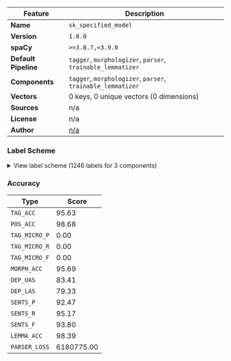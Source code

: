 | Feature | Description |
| --- | --- |
| **Name** | `sk_specified_model` |
| **Version** | `1.0.0` |
| **spaCy** | `>=3.8.7,<3.9.0` |
| **Default Pipeline** | `tagger`, `morphologizer`, `parser`, `trainable_lemmatizer` |
| **Components** | `tagger`, `morphologizer`, `parser`, `trainable_lemmatizer` |
| **Vectors** | 0 keys, 0 unique vectors (0 dimensions) |
| **Sources** | n/a |
| **License** | n/a |
| **Author** | [n/a]() |

### Label Scheme

<details>

<summary>View label scheme (1246 labels for 3 components)</summary>

| Component | Labels |
| --- | --- |
| **`tagger`** | `#`, `%`, `0`, `AAfp1x`, `AAfp1y`, `AAfp1z`, `AAfp2x`, `AAfp2y`, `AAfp2z`, `AAfp3x`, `AAfp4x`, `AAfp4y`, `AAfp4z`, `AAfp6x`, `AAfp6y`, `AAfp6z`, `AAfp7x`, `AAfp7y`, `AAfp7z`, `AAfs1x`, `AAfs1y`, `AAfs1z`, `AAfs2x`, `AAfs2y`, `AAfs2z`, `AAfs3x`, `AAfs3y`, `AAfs3z`, `AAfs4x`, `AAfs4y`, `AAfs4z`, `AAfs6x`, `AAfs6y`, `AAfs6z`, `AAfs7x`, `AAfs7y`, `AAfs7z`, `AAip1x`, `AAip1y`, `AAip1z`, `AAip2x`, `AAip2y`, `AAip2z`, `AAip3x`, `AAip3y`, `AAip4x`, `AAip4y`, `AAip4z`, `AAip6x`, `AAip6y`, `AAip6z`, `AAip7x`, `AAip7z`, `AAis1x`, `AAis1y`, `AAis1z`, `AAis2x`, `AAis2y`, `AAis2z`, `AAis3x`, `AAis3y`, `AAis3z`, `AAis4x`, `AAis4y`, `AAis4z`, `AAis5x`, `AAis6x`, `AAis6y`, `AAis6z`, `AAis7x`, `AAis7y`, `AAis7z`, `AAmp1x`, `AAmp1y`, `AAmp1z`, `AAmp2x`, `AAmp2y`, `AAmp2z`, `AAmp3x`, `AAmp3y`, `AAmp4x`, `AAmp5x`, `AAmp6x`, `AAmp6y`, `AAmp7x`, `AAms1x`, `AAms1y`, `AAms2x`, `AAms2y`, `AAms2z`, `AAms3x`, `AAms4x`, `AAms4y`, `AAms5x`, `AAms6x`, `AAms7x`, `AAms7y`, `AAnp1x`, `AAnp1y`, `AAnp2x`, `AAnp2y`, `AAnp2z`, `AAnp3x`, `AAnp4x`, `AAnp6x`, `AAnp7x`, `AAns1x`, `AAns1y`, `AAns1z`, `AAns2x`, `AAns2y`, `AAns2z`, `AAns3x`, `AAns3y`, `AAns4x`, `AAns4y`, `AAns4z`, `AAns6x`, `AAns6y`, `AAns6z`, `AAns7x`, `AAns7y`, `AAns7z`, `AFfp1x`, `AFfs1x`, `AFfs2x`, `AFfs3x`, `AFfs7x`, `AFip1x`, `AFis1x`, `AFis2x`, `AFis3x`, `AFis4x`, `AFis7x`, `AFmp1x`, `AFms1x`, `AFns4x`, `AFns6x`, `AFns7x`, `AUfp7x`, `AUfs1x`, `AUfs2x`, `AUip1x`, `AUis1x`, `AUis4x`, `AUns1x`, `AUns6x`, `Dx`, `Dy`, `Dz`, `Eu2`, `Eu3`, `Eu4`, `Eu6`, `Eu7`, `Ev2`, `Ev3`, `Ev4`, `Ev6`, `Ev7`, `Gkfp1x`, `Gkfp2x`, `Gkfp3x`, `Gkfp4x`, `Gkfp6x`, `Gkfp7x`, `Gkfs1x`, `Gkfs2x`, `Gkfs3x`, `Gkfs4x`, `Gkfs6x`, `Gkfs7x`, `Gkip1x`, `Gkip2x`, `Gkip3x`, `Gkip4x`, `Gkip6x`, `Gkip7x`, `Gkis1x`, `Gkis2x`, `Gkis3x`, `Gkis4x`, `Gkis6x`, `Gkis7x`, `Gkmp1x`, `Gkmp2x`, `Gkmp3x`, `Gkmp4x`, `Gkmp6x`, `Gkmp7x`, `Gkms1x`, `Gkms2x`, `Gkms3x`, `Gkms4x`, `Gkms6x`, `Gkms7x`, `Gknp1x`, `Gknp2x`, `Gknp3x`, `Gknp4x`, `Gknp6x`, `Gknp7x`, `Gkns1x`, `Gkns2x`, `Gkns3x`, `Gkns4x`, `Gkns6x`, `Gkns7x`, `Gtfp1x`, `Gtfp2x`, `Gtfp3x`, `Gtfp4x`, `Gtfp6x`, `Gtfp7x`, `Gtfs1x`, `Gtfs2x`, `Gtfs3x`, `Gtfs4x`, `Gtfs6x`, `Gtfs7x`, `Gtip1x`, `Gtip2x`, `Gtip3x`, `Gtip4x`, `Gtip6x`, `Gtip7x`, `Gtis1x`, `Gtis2x`, `Gtis3x`, `Gtis4x`, `Gtis6x`, `Gtis7x`, `Gtmp1x`, `Gtmp2x`, `Gtmp3x`, `Gtmp4x`, `Gtmp5x`, `Gtmp6x`, `Gtmp7x`, `Gtms1x`, `Gtms2x`, `Gtms3x`, `Gtms4x`, `Gtms6x`, `Gtms7x`, `Gtnp1x`, `Gtnp2x`, `Gtnp3x`, `Gtnp4x`, `Gtnp6x`, `Gtnp7x`, `Gtns1x`, `Gtns2x`, `Gtns3x`, `Gtns4x`, `Gtns6x`, `Gtns7x`, `J`, `NAfp1`, `NAfp2`, `NAfp3`, `NAfp4`, `NAfp7`, `NAfs1`, `NAfs2`, `NAfs3`, `NAfs4`, `NAfs6`, `NAfs7`, `NAip1`, `NAip2`, `NAip3`, `NAip4`, `NAip6`, `NAip7`, `NAis1`, `NAis2`, `NAis3`, `NAis4`, `NAis6`, `NAis7`, `NAmp1`, `NAmp2`, `NAmp3`, `NAmp4`, `NAmp7`, `NAms1`, `NAms2`, `NAms3`, `NAms4`, `NAms7`, `NAnp1`, `NAnp7`, `NAns1`, `NAns2`, `NAns3`, `NAns4`, `NAns6`, `NAns7`, `ND`, `NFfs1`, `NFfs2`, `NFfs3`, `NFfs4`, `NFfs6`, `NFfs7`, `NFis1`, `NFis2`, `NFis3`, `NFis4`, `NFis6`, `NFis7`, `NFms1`, `NFms2`, `NFms3`, `NFms4`, `NFms7`, `NFns1`, `NFns2`, `NFns4`, `NFns6`, `NFns7`, `NNfp1`, `NNfp2`, `NNfp3`, `NNfp4`, `NNfp6`, `NNfp7`, `NNip1`, `NNip2`, `NNip3`, `NNip4`, `NNip6`, `NNip7`, `NNmp1`, `NNmp2`, `NNmp3`, `NNmp4`, `NNmp7`, `NNnp1`, `NNnp2`, `NNnp3`, `NNnp4`, `NNnp6`, `NNnp7`, `NSfp1`, `NSfp2`, `NSfp4`, `NSfp7`, `NSfs1`, `NSfs2`, `NSfs3`, `NSfs4`, `NSfs7`, `NSip2`, `NSip4`, `NSis1`, `NSis2`, `NSis4`, `NUfp1`, `NUfp2`, `NUfp3`, `NUfp4`, `NUfp6`, `NUfp7`, `NUip1`, `NUip2`, `NUip4`, `NUip6`, `NUip7`, `NUmp1`, `NUmp2`, `NUmp3`, `NUmp4`, `NUmp6`, `NUmp7`, `NUnp2`, `NUnp6`, `NUnp7`, `NUns1`, `NUns4`, `O`, `OY`, `PAfp1`, `PAfp2`, `PAfp3`, `PAfp4`, `PAfp6`, `PAfp7`, `PAfs1`, `PAfs2`, `PAfs3`, `PAfs4`, `PAfs6`, `PAfs7`, `PAip1`, `PAip2`, `PAip3`, `PAip4`, `PAip6`, `PAip7`, `PAis1`, `PAis2`, `PAis3`, `PAis4`, `PAis6`, `PAis7`, `PAmp1`, `PAmp2`, `PAmp3`, `PAmp4`, `PAmp6`, `PAmp7`, `PAms1`, `PAms2`, `PAms3`, `PAms4`, `PAms6`, `PAms7`, `PAnp1`, `PAnp2`, `PAnp3`, `PAnp4`, `PAnp6`, `PAnp7`, `PAns1`, `PAns2`, `PAns3`, `PAns4`, `PAns6`, `PAns7`, `PD`, `PFfp1`, `PFfp2`, `PFfp3`, `PFfp4`, `PFfp6`, `PFfp7`, `PFfs1`, `PFfs2`, `PFfs3`, `PFfs4`, `PFfs6`, `PFfs7`, `PFip1`, `PFip2`, `PFip3`, `PFip4`, `PFip6`, `PFip7`, `PFis1`, `PFis2`, `PFis3`, `PFis4`, `PFis6`, `PFis7`, `PFmp1`, `PFmp2`, `PFmp3`, `PFmp4`, `PFmp6`, `PFmp7`, `PFms1`, `PFms2`, `PFms3`, `PFms4`, `PFms6`, `PFms7`, `PFnp1`, `PFnp2`, `PFnp3`, `PFnp4`, `PFnp6`, `PFnp7`, `PFns1`, `PFns2`, `PFns3`, `PFns4`, `PFns6`, `PFns7`, `PPhp2`, `PPhs1`, `PPhs2`, `PPhs3`, `PPhs4`, `PPhs6`, `PPhs7`, `PUfp1`, `PUfp2`, `PUfp3`, `PUfp4`, `PUfp6`, `PUfp7`, `PUfs1`, `PUfs2`, `PUfs3`, `PUfs4`, `PUfs6`, `PUfs7`, `PUip1`, `PUip2`, `PUip4`, `PUip6`, `PUip7`, `PUis1`, `PUis2`, `PUis3`, `PUis4`, `PUis6`, `PUis7`, `PUmp1`, `PUmp2`, `PUmp3`, `PUmp4`, `PUmp6`, `PUmp7`, `PUms1`, `PUms2`, `PUms3`, `PUms4`, `PUms6`, `PUms7`, `PUnp1`, `PUnp2`, `PUnp3`, `PUnp4`, `PUnp6`, `PUnp7`, `PUns1`, `PUns2`, `PUns3`, `PUns4`, `PUns6`, `PUns7`, `Q`, `R`, `SAfp1`, `SAfp2`, `SAfp4`, `SAfs1`, `SAfs2`, `SAfs4`, `SAfs6`, `SAfs7`, `SAis4`, `SAmp1`, `SAmp2`, `SAmp3`, `SAmp4`, `SAmp6`, `SAmp7`, `SAms1`, `SAms2`, `SAms3`, `SAms4`, `SAms7`, `SAns1`, `SAns2`, `SAns4`, `SAns6`, `SFfs1`, `SFfs4`, `SFfs7`, `SFms1`, `SFms4`, `SSfp1`, `SSfp2`, `SSfp3`, `SSfp4`, `SSfp6`, `SSfp7`, `SSfs1`, `SSfs2`, `SSfs3`, `SSfs4`, `SSfs6`, `SSfs7`, `SSip1`, `SSip2`, `SSip3`, `SSip4`, `SSip6`, `SSip7`, `SSis1`, `SSis2`, `SSis3`, `SSis4`, `SSis6`, `SSis7`, `SSmp1`, `SSmp2`, `SSmp3`, `SSmp4`, `SSmp6`, `SSmp7`, `SSms1`, `SSms2`, `SSms3`, `SSms4`, `SSms6`, `SSms7`, `SSnp1`, `SSnp2`, `SSnp3`, `SSnp4`, `SSnp6`, `SSnp7`, `SSns1`, `SSns2`, `SSns3`, `SSns4`, `SSns6`, `SSns7`, `SUfs1`, `SUfs2`, `SUfs4`, `SUis1`, `SUis2`, `SUms1`, `SUms2`, `SUnp3`, `SUnp4`, `SUns1`, `SUns2`, `SUns3`, `SUns4`, `SUns6`, `SUns7`, `T`, `VBepc+`, `VBepc-`, `VBesa+`, `VBesc+`, `VBesc-`, `VHe+`, `VId+`, `VId-`, `VIe+`, `VIe-`, `VIj+`, `VIj-`, `VKdpa+`, `VKdpb+`, `VKdpc+`, `VKdpc-`, `VKdsa+`, `VKdsc+`, `VKdsc-`, `VKepa+`, `VKepb+`, `VKepc+`, `VKepc-`, `VKesa+`, `VKesb+`, `VKesc+`, `VKesc-`, `VKjpc+`, `VKjpc-`, `VKjsc+`, `VKjsc-`, `VLdpah-`, `VLdpcf+`, `VLdpcf-`, `VLdpci+`, `VLdpci-`, `VLdpcm+`, `VLdpcm-`, `VLdpcn+`, `VLdpcn-`, `VLdpco+`, `VLdsaf+`, `VLdsai+`, `VLdsam+`, `VLdsam-`, `VLdsbf+`, `VLdsbm-`, `VLdscf+`, `VLdscf-`, `VLdsci+`, `VLdsci-`, `VLdscm+`, `VLdscm-`, `VLdscn+`, `VLdscn-`, `VLepah+`, `VLepbh+`, `VLepcf+`, `VLepcf-`, `VLepci+`, `VLepci-`, `VLepcm+`, `VLepcm-`, `VLepcn+`, `VLepcn-`, `VLepco+`, `VLesam+`, `VLesbm+`, `VLescf+`, `VLescf-`, `VLesci+`, `VLesci-`, `VLescm+`, `VLescm-`, `VLescn+`, `VLescn-`, `VLjpcf+`, `VLjpcm+`, `VLjpco+`, `VLjscf+`, `VLjsci+`, `VLjsci-`, `VLjscm+`, `VLjscm-`, `VLjscn+`, `VLjscn-`, `VMdpa+`, `VMdpa-`, `VMdpb+`, `VMdsb+`, `VMdsb-`, `VMepb+`, `VMesb+`, `W`, `Y`, `Z` |
| **`morphologizer`** | `POS=NUM`, `Case=Nom\|Gender=Neut\|Number=Sing\|POS=NOUN`, `Case=Gen\|Gender=Fem\|Number=Sing\|POS=NOUN`, `Case=Gen\|Degree=Pos\|Gender=Fem\|Number=Sing\|POS=ADJ`, `AdpType=Prep\|Case=Gen\|POS=ADP`, `POS=PUNCT`, `Animacy=Inan\|Case=Gen\|Gender=Masc\|Number=Sing\|POS=NOUN`, `Animacy=Inan\|Case=Ins\|Gender=Masc\|Number=Sing\|POS=PRON`, `POS=PRON\|PronType=Prs\|Reflex=Yes`, `Aspect=Imp\|Mood=Ind\|Number=Sing\|POS=VERB\|Person=3\|Polarity=Pos\|Tense=Pres\|VerbForm=Fin`, `Case=Nom\|Gender=Fem\|Number=Sing\|POS=NOUN`, `Case=Acc\|Gender=Fem\|Number=Plur\|POS=NOUN`, `AdpType=Prep\|Case=Acc\|POS=ADP`, `Case=Acc\|Gender=Fem\|Number=Sing\|POS=NUM`, `Case=Acc\|Gender=Fem\|Number=Sing\|POS=NOUN`, `POS=CCONJ`, `Animacy=Inan\|Case=Gen\|Degree=Pos\|Gender=Masc\|Number=Sing\|POS=ADJ`, `Case=Acc\|Gender=Neut\|Number=Sing\|POS=NOUN`, `POS=SYM`, `Abbr=Yes\|POS=X`, `AdpType=Prep\|Case=Loc\|POS=ADP`, `Animacy=Inan\|Case=Loc\|Degree=Pos\|Gender=Masc\|Number=Plur\|POS=ADJ`, `Animacy=Inan\|Case=Loc\|Gender=Masc\|Number=Plur\|POS=NOUN`, `Case=Gen\|Degree=Pos\|Gender=Neut\|Number=Sing\|POS=ADJ`, `Case=Gen\|Gender=Neut\|Number=Sing\|POS=NOUN`, `Case=Loc\|Gender=Fem\|Number=Sing\|POS=NOUN`, `Case=Loc\|Gender=Neut\|Number=Sing\|POS=NOUN`, `Animacy=Inan\|Case=Gen\|Gender=Masc\|Number=Plur\|POS=PRON`, `Animacy=Inan\|Case=Gen\|Gender=Masc\|Number=Plur\|POS=NOUN`, `Degree=Pos\|POS=ADV`, `POS=PART`, `Animacy=Inan\|Case=Nom\|Gender=Masc\|Number=Sing\|POS=NOUN`, `Case=Nom\|Degree=Pos\|Gender=Fem\|Number=Sing\|POS=ADJ\|Voice=Pass`, `Case=Nom\|Gender=Neut\|Number=Sing\|POS=PRON`, `Animacy=Anim\|Case=Nom\|Gender=Masc\|Number=Sing\|POS=NOUN`, `Case=Ins\|Gender=Fem\|Number=Sing\|POS=PRON`, `Aspect=Imp\|Mood=Ind\|Number=Plur\|POS=VERB\|Person=3\|Polarity=Pos\|Tense=Pres\|VerbForm=Fin`, `Case=Nom\|Gender=Fem\|Number=Plur\|POS=NOUN`, `Animacy=Inan\|Case=Loc\|Gender=Masc\|Number=Sing\|POS=NOUN`, `Case=Gen\|Degree=Pos\|Gender=Neut\|Number=Plur\|POS=ADJ\|Voice=Act`, `Case=Gen\|Gender=Neut\|Number=Plur\|POS=NOUN`, `Case=Loc\|Gender=Neut\|Number=Plur\|POS=NOUN`, `Case=Loc\|Degree=Pos\|Gender=Neut\|Number=Plur\|POS=ADJ\|Voice=Pass`, `Case=Gen\|Gender=Fem\|Number=Sing\|POS=PRON`, `Case=Acc\|Degree=Pos\|Gender=Fem\|Number=Plur\|POS=ADJ`, `Animacy=Anim\|Case=Gen\|Gender=Masc\|Number=Plur\|POS=NOUN`, `Case=Gen\|Degree=Pos\|Gender=Neut\|Number=Plur\|POS=ADJ\|Voice=Pass`, `POS=PRON`, `Case=Nom\|Degree=Pos\|Gender=Neut\|Number=Plur\|POS=ADJ\|Voice=Act`, `Case=Nom\|Gender=Neut\|Number=Plur\|POS=NOUN`, `Aspect=Imp,Perf\|Mood=Ind\|Number=Plur\|POS=VERB\|Person=3\|Polarity=Pos\|Tense=Pres\|VerbForm=Fin`, `Animacy=Inan\|Case=Nom\|Gender=Masc\|Number=Sing\|POS=PRON`, `Aspect=Imp\|POS=VERB\|Polarity=Pos\|VerbForm=Inf`, `Animacy=Inan\|Case=Nom\|Degree=Pos\|Gender=Masc\|Number=Plur\|POS=ADJ\|Voice=Pass`, `Animacy=Anim\|Case=Gen\|Gender=Masc\|Number=Sing\|POS=NOUN`, `Case=Nom\|Degree=Pos\|Gender=Neut\|Number=Sing\|POS=ADJ\|Voice=Act`, `Case=Loc\|Degree=Pos\|Gender=Neut\|Number=Sing\|POS=ADJ\|Voice=Pass`, `Animacy=Inan\|Case=Acc\|Gender=Masc\|Number=Sing\|POS=NOUN`, `AdpType=Voc\|Case=Loc\|POS=ADP`, `Animacy=Anim\|Case=Ins\|Gender=Masc\|Number=Sing\|POS=NOUN`, `Animacy=Anim\|Case=Ins\|Degree=Pos\|Gender=Masc\|Number=Sing\|POS=ADJ\|Voice=Pass`, `Animacy=Inan\|Case=Ins\|Gender=Masc\|Number=Sing\|POS=NOUN`, `Case=Gen\|Degree=Pos\|Gender=Fem\|Number=Plur\|POS=ADJ`, `Case=Gen\|Gender=Fem\|Number=Plur\|POS=NOUN`, `Case=Dat\|Gender=Neut\|Number=Sing\|POS=NOUN`, `Case=Gen\|Degree=Pos\|Gender=Neut\|Number=Sing\|POS=ADJ\|Voice=Pass`, `Animacy=Inan\|Case=Dat\|Degree=Pos\|Gender=Masc\|Number=Plur\|POS=ADJ\|Voice=Pass`, `Animacy=Anim\|Case=Dat\|Gender=Masc\|Number=Plur\|POS=NOUN`, `Aspect=Imp\|Mood=Ind\|Number=Plur\|POS=VERB\|Person=3\|Tense=Pres\|VerbForm=Fin`, `Case=Acc\|Gender=Neut\|Number=Sing\|POS=PRON`, `Animacy=Inan\|Case=Gen\|Degree=Pos\|Gender=Masc\|Number=Plur\|POS=ADJ\|Voice=Pass`, `Aspect=Perf\|POS=VERB\|Polarity=Pos\|VerbForm=Inf`, `POS=SCONJ`, `Case=Acc\|Degree=Pos\|Gender=Fem\|Number=Sing\|POS=ADJ\|Voice=Pass`, `Aspect=Perf\|Mood=Ind\|Number=Sing\|POS=VERB\|Person=3\|Polarity=Pos\|Tense=Pres\|VerbForm=Fin`, `Animacy=Inan\|Case=Ins\|Degree=Pos\|Gender=Masc\|Number=Sing\|POS=ADJ\|Voice=Pass`, `Aspect=Imp\|Mood=Ind\|Number=Sing\|POS=VERB\|Person=3\|Tense=Pres\|VerbForm=Fin`, `Animacy=Anim\|Case=Acc\|Gender=Masc\|Number=Sing\|POS=NOUN`, `Animacy=Anim\|Case=Dat\|Gender=Masc\|Number=Sing\|POS=PRON`, `AdpType=Prep\|Case=Ins\|POS=ADP`, `Case=Acc\|Gender=Neut\|Number=Plur\|POS=NOUN`, `Case=Acc\|Gender=Fem\|Number=Sing\|POS=PRON`, `Case=Nom\|Gender=Fem\|Number=Sing\|POS=PRON`, `Case=Acc\|Degree=Pos\|Gender=Neut\|Number=Plur\|POS=ADJ`, `Animacy=Anim\|Case=Gen\|Degree=Pos\|Gender=Masc\|Number=Sing\|POS=ADJ`, `Animacy=Inan\|Case=Acc\|Gender=Masc\|Number=Plur\|POS=NOUN`, `Animacy=Inan\|Case=Acc\|Gender=Masc\|Number=Plur\|POS=PRON`, `Animacy=Anim\|Aspect=Perf\|Gender=Masc\|Number=Sing\|POS=VERB\|Person=3\|Polarity=Pos\|Tense=Past\|VerbForm=Part`, `Animacy=Inan\|Case=Loc\|Gender=Masc\|Number=Sing\|POS=PRON`, `Animacy=Inan\|Case=Gen\|Degree=Pos\|Gender=Masc\|Number=Plur\|POS=ADJ`, `Case=Nom\|Degree=Pos\|Gender=Fem\|Number=Plur\|POS=ADJ\|Voice=Pass`, `Case=Ins\|Gender=Fem\|Number=Sing\|POS=NOUN`, `Case=Ins\|Gender=Neut\|Number=Sing\|POS=NOUN`, `Aspect=Imp,Perf\|Mood=Ind\|Number=Sing\|POS=VERB\|Person=3\|Polarity=Pos\|Tense=Pres\|VerbForm=Fin`, `Case=Acc\|Degree=Pos\|Gender=Neut\|Number=Plur\|POS=ADJ\|Voice=Act`, `Animacy=Anim\|Case=Nom\|Degree=Pos\|Gender=Masc\|Number=Sing\|POS=ADJ\|Voice=Pass`, `Animacy=Inan\|Case=Gen\|Degree=Pos\|Gender=Masc\|Number=Sing\|POS=ADJ\|Voice=Pass`, `Animacy=Inan\|Case=Acc\|Degree=Pos\|Gender=Masc\|Number=Plur\|POS=ADJ`, `Case=Loc\|Degree=Pos\|Gender=Fem\|Number=Sing\|POS=ADJ`, `Case=Nom\|Degree=Pos\|Gender=Neut\|Number=Sing\|POS=ADJ`, `Animacy=Inan\|Case=Acc\|Gender=Masc\|Number=Sing\|POS=PRON`, `Animacy=Inan\|Case=Gen\|Degree=Pos\|Gender=Masc\|Number=Plur\|POS=ADJ\|Voice=Act`, `Animacy=Inan\|Case=Nom\|Degree=Pos\|Gender=Masc\|Number=Plur\|POS=ADJ`, `Animacy=Inan\|Case=Nom\|Degree=Pos\|Gender=Masc\|Number=Plur\|POS=ADJ\|Voice=Act`, `Animacy=Inan\|Case=Nom\|Gender=Masc\|Number=Plur\|POS=NOUN`, `Case=Acc\|Degree=Pos\|Gender=Fem\|Number=Sing\|POS=ADJ`, `Animacy=Anim\|Case=Ins\|Gender=Masc\|Number=Plur\|POS=NOUN`, `Case=Gen\|Degree=Pos\|Gender=Fem\|Number=Plur\|POS=ADJ\|Voice=Pass`, `Animacy=Anim\|Case=Acc\|Gender=Masc\|Number=Plur\|POS=NOUN`, `Case=Loc\|Gender=Fem\|Number=Plur\|POS=PRON`, `Case=Nom\|Degree=Pos\|Gender=Neut\|Number=Sing\|POS=ADJ\|Voice=Pass`, `Case=Ins\|Degree=Pos\|Gender=Neut\|Number=Sing\|POS=ADJ`, `Case=Nom\|Degree=Sup\|Gender=Fem\|Number=Sing\|POS=ADJ`, `Case=Loc\|Gender=Fem\|Number=Sing\|POS=PRON`, `AdpType=Prep\|Case=Dat\|POS=ADP`, `Case=Gen\|Degree=Pos\|Gender=Neut\|Number=Plur\|POS=ADJ`, `Case=Ins\|Gender=Fem\|Number=Plur\|POS=PRON`, `Case=Loc\|Gender=Neut\|Number=Sing\|POS=PRON`, `Case=Ins\|Degree=Pos\|Gender=Fem\|Number=Plur\|POS=ADJ\|Voice=Pass`, `Animacy=Anim\|Case=Loc\|Gender=Masc\|Number=Sing\|POS=NOUN`, `Animacy=Anim\|Case=Ins\|Gender=Masc\|Number=Sing\|POS=PRON`, `Case=Nom\|Degree=Pos\|Gender=Fem\|Number=Sing\|POS=ADJ`, `Animacy=Inan\|Case=Loc\|Degree=Pos\|Gender=Masc\|Number=Sing\|POS=ADJ`, `Animacy=Inan\|Case=Nom\|Degree=Pos\|Gender=Masc\|Number=Sing\|POS=ADJ`, `Case=Loc\|Gender=Fem\|Number=Plur\|POS=NOUN`, `Case=Acc\|Gender=Fem\|Number=Plur\|POS=NUM`, `Animacy=Inan\|Case=Acc\|Degree=Pos\|Gender=Masc\|Number=Sing\|POS=ADJ`, `Animacy=Inan\|Case=Ins\|Degree=Pos\|Gender=Masc\|Number=Plur\|POS=ADJ`, `Animacy=Inan\|Case=Ins\|Gender=Masc\|Number=Plur\|POS=NOUN`, `Case=Ins\|Gender=Neut\|Number=Plur\|POS=NOUN`, `Case=Gen\|Degree=Pos\|Gender=Fem\|Number=Sing\|POS=ADJ\|Voice=Pass`, `Case=Acc\|Gender=Neut\|Number=Sing\|POS=NUM`, `Animacy=Anim\|Case=Gen\|Degree=Pos\|Gender=Masc\|Number=Plur\|POS=ADJ\|Voice=Pass`, `Case=Dat\|Degree=Pos\|Gender=Fem\|Number=Sing\|POS=ADJ\|Voice=Pass`, `Case=Dat\|Gender=Fem\|Number=Sing\|POS=NOUN`, `Case=Ins\|Degree=Pos\|Gender=Fem\|Number=Sing\|POS=ADJ`, `Case=Ins\|Degree=Pos\|Gender=Fem\|Number=Plur\|POS=ADJ`, `Case=Ins\|Gender=Fem\|Number=Plur\|POS=NOUN`, `Degree=Cmp\|POS=ADV`, `Animacy=Inan\|Case=Ins\|Degree=Pos\|Gender=Masc\|Number=Sing\|POS=ADJ`, `Animacy=Inan\|Case=Dat\|Gender=Masc\|Number=Sing\|POS=NOUN`, `Animacy=Anim\|Case=Nom\|Gender=Masc\|Number=Plur\|POS=NOUN`, `Aspect=Perf\|Mood=Ind\|Number=Plur\|POS=VERB\|Person=3\|Polarity=Pos\|Tense=Pres\|VerbForm=Fin`, `Animacy=Inan\|Case=Nom\|Gender=Masc\|Number=Plur\|POS=PRON`, `Case=Dat\|Degree=Pos\|Gender=Fem\|Number=Sing\|POS=ADJ`, `Animacy=Anim\|Case=Acc\|Degree=Pos\|Gender=Masc\|Number=Plur\|POS=ADJ`, `Animacy=Anim\|Case=Nom\|Gender=Masc\|Number=Plur\|POS=PRON`, `Animacy=Anim\|Case=Nom\|Degree=Pos\|Gender=Masc\|Number=Plur\|POS=ADJ\|Voice=Pass`, `Animacy=Anim\|Case=Dat\|Gender=Masc\|Number=Sing\|POS=NOUN`, `Animacy=Inan\|Case=Dat\|Gender=Masc\|Number=Plur\|POS=NOUN`, `POS=X`, `Animacy=Anim\|Case=Loc\|Gender=Masc\|Number=Plur\|POS=NOUN`, `Animacy=Anim\|Case=Loc\|Degree=Pos\|Gender=Masc\|Number=Plur\|POS=ADJ`, `Case=Loc\|Degree=Pos\|Gender=Fem\|Number=Plur\|POS=ADJ`, `Animacy=Inan\|Case=Gen\|Degree=Cmp\|Gender=Masc\|Number=Plur\|POS=ADJ`, `Case=Loc\|Degree=Pos\|Gender=Neut\|Number=Sing\|POS=ADJ`, `Animacy=Inan\|Case=Nom\|Gender=Masc\|Number=Sing\|POS=NUM`, `Animacy=Inan\|Case=Nom\|Degree=Pos\|Gender=Masc\|Number=Sing\|POS=ADJ\|Voice=Act`, `Animacy=Inan\|Case=Acc\|Degree=Pos\|Gender=Masc\|Number=Plur\|POS=ADJ\|Voice=Act`, `Animacy=Anim\|Case=Acc\|Gender=Masc\|Number=Sing\|POS=PRON`, `Case=Gen\|Gender=Fem\|Number=Sing\|POS=NUM`, `Animacy=Inan\|Case=Nom\|Degree=Pos\|Gender=Masc\|Number=Sing\|POS=ADJ\|Voice=Pass`, `POS=AUX`, `Aspect=Perf\|Gender=Neut\|Number=Sing\|POS=VERB\|Person=3\|Polarity=Pos\|Tense=Past\|VerbForm=Part`, `Animacy=Inan\|Case=Gen\|Degree=Cmp\|Gender=Masc\|Number=Sing\|POS=ADJ`, `Animacy=Inan\|Case=Acc\|Degree=Pos\|Gender=Masc\|Number=Sing\|POS=ADJ\|Voice=Pass`, `Animacy=Inan\|Case=Acc\|Gender=Masc\|Number=Sing\|POS=NUM`, `Animacy=Inan\|Case=Gen\|Degree=Pos\|Gender=Masc\|Number=Sing\|POS=ADJ\|Voice=Act`, `Animacy=Anim\|Case=Acc\|Gender=Masc\|Number=Plur\|POS=PRON`, `Case=Gen\|Gender=Fem\|Number=Plur\|POS=PRON`, `Case=Loc\|Degree=Pos\|Gender=Fem\|Number=Sing\|POS=ADJ\|Voice=Pass`, `Case=Acc\|Gender=Fem\|Number=Plur\|POS=PRON`, `Case=Nom\|Degree=Pos\|Gender=Fem\|Number=Sing\|POS=ADJ\|Voice=Act`, `Case=Nom\|Degree=Pos\|Gender=Neut\|Number=Plur\|POS=ADJ\|Voice=Pass`, `Mood=Cnd\|POS=CCONJ`, `Aspect=Perf\|Gender=Neut\|Number=Sing\|POS=VERB\|Person=3\|Tense=Past\|VerbForm=Part`, `Animacy=Anim\|Aspect=Imp\|Gender=Masc\|Number=Sing\|POS=VERB\|Person=3\|Polarity=Pos\|Tense=Past\|VerbForm=Part`, `Animacy=Anim\|Case=Nom\|Degree=Pos\|Gender=Masc\|Number=Sing\|POS=ADJ`, `Case=Loc\|Degree=Cmp\|Gender=Fem\|Number=Plur\|POS=ADJ`, `AdpType=Voc\|Case=Dat\|POS=ADP`, `Case=Ins\|Degree=Pos\|Gender=Neut\|Number=Plur\|POS=ADJ`, `Case=Acc\|Degree=Pos\|Gender=Neut\|Number=Sing\|POS=ADJ`, `AdpType=Voc\|Case=Ins\|POS=ADP`, `Case=Nom\|Degree=Pos\|Gender=Fem\|Number=Plur\|POS=ADJ`, `Case=Dat\|Degree=Pos\|Gender=Neut\|Number=Sing\|POS=ADJ`, `Case=Nom\|Gender=Neut\|Number=Sing\|POS=NUM`, `Case=Nom\|Degree=Pos\|Gender=Neut\|Number=Plur\|POS=ADJ`, `Case=Ins\|Gender=Neut\|Number=Sing\|POS=PRON`, `Case=Gen\|Gender=Neut\|Number=Sing\|POS=PRON`, `Animacy=Inan\|Case=Ins\|Gender=Masc\|Number=Plur\|POS=PRON`, `Animacy=Anim\|Case=Gen\|Degree=Pos\|Gender=Masc\|Number=Sing\|POS=ADJ\|Voice=Pass`, `Case=Dat\|Degree=Pos\|Gender=Fem\|Number=Plur\|POS=ADJ`, `Case=Dat\|Gender=Fem\|Number=Plur\|POS=NOUN`, `Case=Nom\|Gender=Fem\|Number=Plur\|POS=PRON`, `Aspect=Imp\|Gender=Fem\|Number=Plur\|POS=VERB\|Person=3\|Polarity=Pos\|Tense=Past\|VerbForm=Part`, `Animacy=Inan\|Case=Acc\|Degree=Pos\|Gender=Masc\|Number=Plur\|POS=ADJ\|Voice=Pass`, `Animacy=Inan\|Case=Gen\|Gender=Masc\|Number=Sing\|POS=PRON`, `Aspect=Imp\|Mood=Ind\|Number=Sing\|POS=VERB\|Person=3\|Polarity=Pos\|Tense=Fut\|VerbForm=Fin`, `Aspect=Imp\|Gender=Neut\|Number=Sing\|POS=VERB\|Person=3\|Tense=Past\|VerbForm=Part`, `Animacy=Inan\|Case=Gen\|Gender=Masc\|Number=Plur\|POS=NUM`, `Aspect=Imp\|Gender=Fem\|Number=Sing\|POS=VERB\|Person=3\|Polarity=Pos\|Tense=Past\|VerbForm=Part`, `Animacy=Inan\|Aspect=Perf\|Gender=Masc\|Number=Plur\|POS=VERB\|Person=3\|Polarity=Pos\|Tense=Past\|VerbForm=Part`, `AdpType=Voc\|Case=Gen\|POS=ADP`, `Case=Ins\|Degree=Pos\|Gender=Neut\|Number=Plur\|POS=ADJ\|Voice=Pass`, `Case=Nom\|Gender=Fem\|Number=Sing\|POS=NUM`, `Aspect=Perf\|Gender=Fem\|Number=Sing\|POS=VERB\|Person=3\|Polarity=Pos\|Tense=Past\|VerbForm=Part`, `Animacy=Anim\|Case=Gen\|Degree=Pos\|Gender=Masc\|Number=Plur\|POS=ADJ\|Voice=Act`, `Animacy=Inan\|Case=Nom\|Degree=Cmp\|Gender=Masc\|Number=Sing\|POS=ADJ`, `Case=Nom\|Gender=Neut\|Number=Plur\|POS=PRON`, `Animacy=Inan\|Case=Ins\|Degree=Pos\|Gender=Masc\|Number=Plur\|POS=ADJ\|Voice=Pass`, `Animacy=Inan\|Aspect=Imp\|Gender=Masc\|Number=Plur\|POS=VERB\|Person=3\|Polarity=Pos\|Tense=Past\|VerbForm=Part`, `Case=Acc\|Degree=Pos\|Gender=Fem\|Number=Plur\|POS=ADJ\|Voice=Pass`, `Aspect=Imp\|Gender=Neut\|Number=Sing\|POS=VERB\|Person=3\|Polarity=Pos\|Tense=Past\|VerbForm=Part`, `Animacy=Inan\|Aspect=Perf\|Gender=Masc\|Number=Sing\|POS=VERB\|Person=3\|Polarity=Pos\|Tense=Past\|VerbForm=Part`, `Animacy=Inan\|Case=Loc\|Gender=Masc\|Number=Sing\|POS=NUM`, `Case=Acc\|Degree=Pos\|Gender=Neut\|Number=Sing\|POS=ADJ\|Voice=Pass`, `Animacy=Inan\|Case=Dat\|Gender=Masc\|Number=Sing\|POS=PRON`, `Animacy=Inan\|Case=Gen\|Gender=Masc\|Number=Sing\|POS=NUM`, `Animacy=Anim\|Case=Nom\|Gender=Masc\|Number=Sing\|POS=PRON`, `POS=INTJ`, `Animacy=Anim\|Case=Gen\|Gender=Masc\|Number=Sing\|POS=PRON`, `Case=Acc\|Gender=Neut\|Number=Plur\|POS=PRON`, `Animacy=Anim\|Aspect=Perf\|Gender=Masc\|Number=Sing\|POS=VERB\|Person=3\|Tense=Past\|VerbForm=Part`, `Case=Nom\|Degree=Pos\|Gender=Fem\|Number=Plur\|POS=ADJ\|Voice=Act`, `Animacy=Inan\|Case=Ins\|Degree=Pos\|Gender=Masc\|Number=Sing\|POS=ADJ\|Voice=Act`, `Case=Ins\|Degree=Pos\|Gender=Fem\|Number=Sing\|POS=ADJ\|Voice=Act`, `Case=Gen\|Gender=Fem\|Number=Plur\|POS=NUM`, `Case=Dat\|Degree=Cmp\|Gender=Neut\|Number=Sing\|POS=ADJ`, `Animacy=Inan\|Case=Dat\|Degree=Pos\|Gender=Masc\|Number=Sing\|POS=ADJ`, `Animacy=Inan\|Case=Dat\|Degree=Pos\|Gender=Masc\|Number=Sing\|POS=ADJ\|Voice=Pass`, `Case=Dat\|Degree=Pos\|Gender=Fem\|Number=Plur\|POS=ADJ\|Voice=Pass`, `Case=Nom\|Gender=Neut\|Number=Plur\|POS=NUM`, `Case=Ins\|Gender=Neut\|Number=Plur\|POS=PRON`, `Animacy=Inan\|Aspect=Imp\|Gender=Masc\|Number=Sing\|POS=VERB\|Person=3\|Polarity=Pos\|Tense=Past\|VerbForm=Part`, `Animacy=Anim\|Case=Acc\|Degree=Pos\|Gender=Masc\|Number=Sing\|POS=ADJ`, `Case=Gen\|Gender=Neut\|Number=Plur\|POS=PRON`, `Animacy=Anim\|Case=Ins\|Degree=Pos\|Gender=Masc\|Number=Sing\|POS=ADJ`, `Case=Ins\|Gender=Fem\|Number=Sing\|POS=NUM`, `Aspect=Perf\|Mood=Ind\|Number=Sing\|POS=VERB\|Person=3\|Tense=Pres\|VerbForm=Fin`, `Animacy=Inan\|Case=Loc\|Gender=Masc\|Number=Plur\|POS=NUM`, `Case=Loc\|Degree=Pos\|Gender=Neut\|Number=Plur\|POS=ADJ`, `Case=Ins\|Degree=Pos\|Gender=Fem\|Number=Sing\|POS=ADJ\|Voice=Pass`, `Case=Gen\|Degree=Pos\|Gender=Fem\|Number=Sing\|POS=ADJ\|Voice=Act`, `Aspect=Perf\|Gender=Fem\|Number=Plur\|POS=VERB\|Person=3\|Polarity=Pos\|Tense=Past\|VerbForm=Part`, `Animacy=Inan\|Case=Loc\|Degree=Pos\|Gender=Masc\|Number=Sing\|POS=ADJ\|Voice=Pass`, `Animacy=Anim\|Case=Gen\|Degree=Pos\|Gender=Masc\|Number=Sing\|POS=ADJ\|Voice=Act`, `Case=Nom\|Gender=Fem,Masc,Neut\|Number=Sing\|POS=PRON`, `Case=Acc\|Degree=Pos\|Gender=Neut\|Number=Sing\|POS=ADJ\|Voice=Act`, `Case=Dat\|Gender=Fem\|Number=Sing\|POS=PRON`, `Case=Nom\|Degree=Cmp\|Gender=Fem\|Number=Sing\|POS=ADJ`, `Animacy=Inan\|Case=Acc\|Gender=Masc\|Number=Plur\|POS=NUM`, `Case=Acc\|Degree=Pos\|Gender=Fem\|Number=Sing\|POS=ADJ\|Voice=Act`, `Animacy=Anim\|Case=Gen\|Degree=Pos\|Gender=Masc\|Number=Plur\|POS=ADJ`, `Animacy=Anim\|Case=Dat\|Gender=Masc\|Number=Plur\|POS=PRON`, `Animacy=Anim\|Case=Dat\|Degree=Pos\|Gender=Masc\|Number=Plur\|POS=ADJ`, `Case=Ins\|Degree=Pos\|Gender=Neut\|Number=Sing\|POS=ADJ\|Voice=Pass`, `Animacy=Anim\|Case=Dat\|Degree=Pos\|Gender=Masc\|Number=Plur\|POS=ADJ\|Voice=Pass`, `Animacy=Anim\|Case=Gen\|Gender=Masc\|Number=Plur\|POS=PRON`, `Animacy=Inan\|Case=Dat\|Degree=Pos\|Gender=Masc\|Number=Plur\|POS=ADJ`, `Animacy=Inan\|Aspect=Imp\|Gender=Masc\|Number=Plur\|POS=VERB\|Person=3\|Tense=Past\|VerbForm=Part`, `Case=Loc\|Gender=Fem\|Number=Sing\|POS=NUM`, `Animacy=Anim\|Case=Dat\|Gender=Masc\|Number=Plur\|POS=NUM`, `Case=Acc\|Degree=Pos\|Gender=Neut\|Number=Plur\|POS=ADJ\|Voice=Pass`, `Animacy=Inan\|Case=Loc\|Degree=Pos\|Gender=Masc\|Number=Sing\|POS=ADJ\|Voice=Act`, `Case=Dat\|Gender=Fem\|Number=Plur\|POS=PRON`, `Animacy=Inan\|Case=Loc\|Gender=Masc\|Number=Plur\|POS=PRON`, `Animacy=Anim\|Aspect=Imp,Perf\|Gender=Masc\|Number=Sing\|POS=VERB\|Person=3\|Polarity=Pos\|Tense=Past\|VerbForm=Part`, `Case=Gen\|Degree=Cmp\|Gender=Neut\|Number=Sing\|POS=ADJ`, `Case=Loc\|Degree=Cmp\|Gender=Neut\|Number=Sing\|POS=ADJ`, `Animacy=Anim\|Case=Acc\|Degree=Pos\|Gender=Masc\|Number=Sing\|POS=ADJ\|Voice=Act`, `Case=Gen\|Degree=Pos\|Gender=Neut\|Number=Sing\|POS=ADJ\|Voice=Act`, `Animacy=Anim\|Aspect=Imp,Perf\|Gender=Masc\|Number=Sing\|POS=VERB\|Person=3\|Tense=Past\|VerbForm=Part`, `Aspect=Perf\|Gender=Neut\|Number=Plur\|POS=VERB\|Person=3\|Tense=Past\|VerbForm=Part`, `Animacy=Anim\|Aspect=Imp,Perf\|Gender=Masc\|Number=Plur\|POS=VERB\|Person=3\|Polarity=Pos\|Tense=Past\|VerbForm=Part`, `Aspect=Perf\|Mood=Ind\|Number=Plur\|POS=VERB\|Person=3\|Tense=Pres\|VerbForm=Fin`, `Animacy=Anim\|Case=Acc\|Gender=Masc\|Number=Sing\|POS=NUM`, `Animacy=Anim\|Case=Dat\|Degree=Pos\|Gender=Masc\|Number=Sing\|POS=ADJ`, `Case=Dat\|Gender=Neut\|Number=Sing\|POS=PRON`, `Aspect=Imp\|Gender=Neut\|Number=Plur\|POS=VERB\|Person=3\|Polarity=Pos\|Tense=Past\|VerbForm=Part`, `Case=Gen\|Gender=Neut\|Number=Sing\|POS=NUM`, `Case=Ins\|Degree=Pos\|Gender=Neut\|Number=Plur\|POS=ADJ\|Voice=Act`, `Animacy=Inan\|Case=Ins\|Gender=Masc\|Number=Plur\|POS=NUM`, `Case=Loc\|Degree=Pos\|Gender=Fem\|Number=Sing\|POS=ADJ\|Voice=Act`, `Animacy=Anim\|Case=Acc\|Degree=Pos\|Gender=Masc\|Number=Sing\|POS=ADJ\|Voice=Pass`, `Animacy=Anim\|Case=Acc\|Degree=Cmp\|Gender=Masc\|Number=Sing\|POS=ADJ`, `Case=Acc\|Degree=Cmp\|Gender=Neut\|Number=Sing\|POS=ADJ`, `Degree=Sup\|POS=ADV`, `Aspect=Imp\|Gender=Fem\|Number=Sing\|POS=VERB\|Person=3\|Tense=Past\|VerbForm=Part`, `Animacy=Inan\|Case=Acc\|Degree=Cmp\|Gender=Masc\|Number=Sing\|POS=ADJ`, `Aspect=Perf\|Gender=Fem\|Number=Sing\|POS=VERB\|Person=3\|Tense=Past\|VerbForm=Part`, `Case=Ins\|Degree=Pos\|Gender=Fem\|Number=Plur\|POS=ADJ\|Voice=Act`, `Animacy=Inan\|Case=Loc\|Degree=Pos\|Gender=Masc\|Number=Plur\|POS=ADJ\|Voice=Pass`, `Animacy=Anim\|Case=Nom\|Degree=Cmp\|Gender=Masc\|Number=Sing\|POS=ADJ`, `Animacy=Anim\|Case=Gen\|Gender=Masc\|Number=Sing\|POS=NUM`, `Animacy=Anim\|Case=Nom\|Degree=Pos\|Gender=Masc\|Number=Sing\|POS=ADJ\|Voice=Act`, `Case=Loc\|Gender=Neut\|Number=Sing\|POS=NUM`, `Animacy=Inan\|Case=Ins\|Degree=Cmp\|Gender=Masc\|Number=Sing\|POS=ADJ`, `Animacy=Inan\|Case=Loc\|Degree=Cmp\|Gender=Masc\|Number=Plur\|POS=ADJ`, `Animacy=Anim\|Case=Nom\|Degree=Pos\|Gender=Masc\|Number=Plur\|POS=ADJ`, `Animacy=Anim\|Case=Ins\|Gender=Masc\|Number=Plur\|POS=PRON`, `Animacy=Inan\|Case=Ins\|Gender=Masc\|Number=Sing\|POS=NUM`, `Case=Loc\|Degree=Pos\|Gender=Fem\|Number=Plur\|POS=ADJ\|Voice=Pass`, `Case=Gen\|Degree=Pos\|Gender=Fem\|Number=Plur\|POS=ADJ\|Voice=Act`, `Animacy=Anim\|Case=Loc\|Degree=Pos\|Gender=Masc\|Number=Sing\|POS=ADJ`, `Case=Loc\|Gender=Neut\|Number=Plur\|POS=PRON`, `Animacy=Anim\|Case=Gen\|Gender=Masc\|Number=Plur\|POS=NUM`, `Animacy=Anim\|Aspect=Perf\|Gender=Masc\|Number=Plur\|POS=VERB\|Person=3\|Tense=Past\|VerbForm=Part`, `Animacy=Anim\|Aspect=Perf\|Gender=Masc\|Number=Plur\|POS=VERB\|Person=3\|Polarity=Pos\|Tense=Past\|VerbForm=Part`, `Animacy=Anim\|Case=Nom\|Gender=Masc\|Number=Sing\|POS=NUM`, `Animacy=Anim\|Aspect=Imp\|Gender=Masc\|Number=Sing\|POS=VERB\|Person=3\|Tense=Past\|VerbForm=Part`, `Animacy=Inan\|Case=Ins\|Degree=Sup\|Gender=Masc\|Number=Sing\|POS=ADJ`, `Animacy=Inan\|Case=Dat\|Gender=Masc\|Number=Plur\|POS=PRON`, `Animacy=Anim\|Case=Acc\|Degree=Pos\|Gender=Masc\|Number=Plur\|POS=ADJ\|Voice=Pass`, `Aspect=Imp\|Mood=Ind\|Number=Sing\|POS=VERB\|Person=3\|Tense=Fut\|VerbForm=Fin`, `Case=Ins\|Gender=Fem,Masc,Neut\|Number=Sing\|POS=PRON`, `Animacy=Anim\|Case=Nom\|Gender=Masc\|Number=Plur\|POS=NUM`, `Animacy=Inan\|Aspect=Perf\|Gender=Masc\|Number=Sing\|POS=VERB\|Person=3\|Tense=Past\|VerbForm=Part`, `Case=Dat\|Degree=Pos\|Gender=Neut\|Number=Plur\|POS=ADJ\|Voice=Act`, `Aspect=Perf\|Gender=Fem\|Number=Sing\|POS=VERB\|Person=1\|Polarity=Pos\|Tense=Past\|VerbForm=Part`, `Case=Acc\|Degree=Pos\|Gender=Fem\|Number=Plur\|POS=ADJ\|Voice=Act`, `Case=Dat\|Gender=Neut\|Number=Plur\|POS=NOUN`, `Case=Loc\|Degree=Sup\|Gender=Neut\|Number=Sing\|POS=ADJ`, `Animacy=Inan\|Case=Loc\|Degree=Pos\|Gender=Masc\|Number=Plur\|POS=ADJ\|Voice=Act`, `Case=Ins\|Degree=Sup\|Gender=Fem\|Number=Sing\|POS=ADJ`, `Case=Acc\|Degree=Cmp\|Gender=Fem\|Number=Sing\|POS=ADJ`, `Animacy=Inan\|Case=Dat\|Degree=Pos\|Gender=Masc\|Number=Plur\|POS=ADJ\|Voice=Act`, `Aspect=Imp\|Gender=Fem\|Number=Plur\|POS=VERB\|Person=3\|Tense=Past\|VerbForm=Part`, `Animacy=Inan\|Aspect=Imp\|Gender=Masc\|Number=Sing\|POS=VERB\|Person=3\|Tense=Past\|VerbForm=Part`, `Animacy=Anim\|Case=Acc\|Gender=Masc\|Number=Plur\|POS=NUM`, `Animacy=Inan\|Case=Nom\|Gender=Masc\|Number=Plur\|POS=NUM`, `Case=Ins\|Degree=Pos\|Gender=Neut\|Number=Sing\|POS=ADJ\|Voice=Act`, `Aspect=Imp\|Mood=Ind\|Number=Plur\|POS=VERB\|Person=3\|Polarity=Pos\|Tense=Fut\|VerbForm=Fin`, `Case=Gen\|Degree=Sup\|Gender=Fem\|Number=Sing\|POS=ADJ`, `Case=Dat\|Gender=Neut\|Number=Plur\|POS=PRON`, `Animacy=Inan\|Case=Dat\|Degree=Cmp\|Gender=Masc\|Number=Plur\|POS=ADJ`, `Case=Dat\|Degree=Pos\|Gender=Neut\|Number=Sing\|POS=ADJ\|Voice=Pass`, `Animacy=Anim\|Case=Ins\|Degree=Pos\|Gender=Masc\|Number=Sing\|POS=ADJ\|Voice=Act`, `Aspect=Imp,Perf\|POS=VERB\|Polarity=Pos\|VerbForm=Inf`, `Case=Nom\|Degree=Cmp\|Gender=Neut\|Number=Sing\|POS=ADJ`, `Animacy=Anim\|Case=Ins\|Degree=Pos\|Gender=Masc\|Number=Plur\|POS=ADJ`, `Case=Acc\|Degree=Sup\|Gender=Neut\|Number=Sing\|POS=ADJ`, `Case=Loc\|Gender=Fem\|Number=Plur\|POS=NUM`, `Case=Ins\|Gender=Fem\|Number=Plur\|POS=NUM`, `Animacy=Inan\|Case=Gen\|Degree=Sup\|Gender=Masc\|Number=Plur\|POS=ADJ`, `Case=Ins\|Degree=Cmp\|Gender=Neut\|Number=Sing\|POS=ADJ`, `Aspect=Imp,Perf\|Mood=Ind\|Number=Sing\|POS=VERB\|Person=3\|Tense=Pres\|VerbForm=Fin`, `Animacy=Inan\|Case=Ins\|Degree=Pos\|Gender=Masc\|Number=Plur\|POS=ADJ\|Voice=Act`, `Animacy=Anim\|Case=Nom\|Degree=Pos\|Gender=Masc\|Number=Plur\|POS=ADJ\|Voice=Act`, `Aspect=Perf\|Gender=Fem,Masc,Neut\|Number=Plur\|POS=VERB\|Person=3\|Polarity=Pos\|Tense=Past\|VerbForm=Part`, `Case=Loc\|Degree=Pos\|Gender=Fem\|Number=Plur\|POS=ADJ\|Voice=Act`, `Animacy=Anim\|Case=Loc\|Gender=Masc\|Number=Plur\|POS=PRON`, `Case=Dat\|Degree=Pos\|Gender=Fem\|Number=Sing\|POS=ADJ\|Voice=Act`, `Case=Dat\|Degree=Pos\|Gender=Neut\|Number=Plur\|POS=ADJ`, `Animacy=Inan\|Case=Acc\|Degree=Pos\|Gender=Masc\|Number=Sing\|POS=ADJ\|Voice=Act`, `Animacy=Inan\|Case=Dat\|Degree=Pos\|Gender=Masc\|Number=Sing\|POS=ADJ\|Voice=Act`, `Animacy=Anim\|Case=Dat\|Degree=Pos\|Gender=Masc\|Number=Sing\|POS=ADJ\|Voice=Act`, `Case=Loc\|Gender=Fem,Masc,Neut\|Number=Sing\|POS=PRON`, `Aspect=Perf\|Gender=Neut\|Number=Plur\|POS=VERB\|Person=3\|Polarity=Pos\|Tense=Past\|VerbForm=Part`, `Case=Loc\|Degree=Cmp\|Gender=Fem\|Number=Sing\|POS=ADJ`, `Animacy=Anim\|Case=Gen\|Degree=Cmp\|Gender=Masc\|Number=Plur\|POS=ADJ`, `Case=Nom\|Gender=Fem\|Number=Plur\|POS=NUM`, `Case=Loc\|Degree=Sup\|Gender=Fem\|Number=Sing\|POS=ADJ`, `Animacy=Anim\|Case=Dat\|Degree=Pos\|Gender=Masc\|Number=Plur\|POS=ADJ\|Voice=Act`, `Aspect=Perf\|POS=VERB\|VerbForm=Inf`, `Animacy=Anim\|Case=Ins\|Gender=Masc\|Number=Plur\|POS=NUM`, `Animacy=Anim\|Case=Dat\|Degree=Pos\|Gender=Masc\|Number=Sing\|POS=ADJ\|Voice=Pass`, `Animacy=Inan\|Case=Nom\|Degree=Cmp\|Gender=Masc\|Number=Plur\|POS=ADJ`, `Case=Dat\|Degree=Sup\|Gender=Fem\|Number=Sing\|POS=ADJ`, `Aspect=Perf\|Gender=Fem\|Number=Plur\|POS=VERB\|Person=3\|Tense=Past\|VerbForm=Part`, `Case=Loc\|Degree=Pos\|Gender=Neut\|Number=Plur\|POS=ADJ\|Voice=Act`, `Case=Ins\|Gender=Neut\|Number=Sing\|POS=NUM`, `Case=Dat\|Gender=Fem\|Number=Sing\|POS=NUM`, `Animacy=Inan\|Case=Nom\|Degree=Sup\|Gender=Masc\|Number=Sing\|POS=ADJ`, `Animacy=Anim\|Case=Loc\|Degree=Pos\|Gender=Masc\|Number=Sing\|POS=ADJ\|Voice=Pass`, `Animacy=Inan\|Aspect=Imp,Perf\|Gender=Masc\|Number=Sing\|POS=VERB\|Person=3\|Polarity=Pos\|Tense=Past\|VerbForm=Part`, `Case=Acc\|Degree=Sup\|Gender=Fem\|Number=Sing\|POS=ADJ`, `Aspect=Perf\|Mood=Ind\|Number=Plur\|POS=VERB\|Person=1\|Polarity=Pos\|Tense=Pres\|VerbForm=Fin`, `Case=Ins\|Degree=Cmp\|Gender=Fem\|Number=Plur\|POS=ADJ`, `Aspect=Imp\|Mood=Ind\|Number=Plur\|POS=VERB\|Person=3\|Tense=Fut\|VerbForm=Fin`, `Animacy=Anim\|Case=Nom\|Degree=Cmp\|Gender=Masc\|Number=Plur\|POS=ADJ`, `Animacy=Anim\|Case=Loc\|Degree=Pos\|Gender=Masc\|Number=Plur\|POS=ADJ\|Voice=Act`, `Aspect=Imp\|Mood=Imp\|Number=Sing\|POS=VERB\|Person=2\|Polarity=Pos\|VerbForm=Fin`, `Animacy=Anim\|Case=Gen\|Degree=Cmp\|Gender=Masc\|Number=Sing\|POS=ADJ`, `Case=Nom\|Degree=Cmp\|Gender=Fem\|Number=Plur\|POS=ADJ`, `Animacy=Anim\|Case=Loc\|Gender=Masc\|Number=Sing\|POS=PRON`, `Aspect=Perf\|Mood=Imp\|Number=Plur\|POS=VERB\|Person=1\|Polarity=Pos\|VerbForm=Fin`, `Case=Loc\|Gender=Neut\|Number=Plur\|POS=NUM`, `Animacy=Anim\|Aspect=Imp\|Gender=Masc\|Number=Plur\|POS=VERB\|Person=3\|Polarity=Pos\|Tense=Past\|VerbForm=Part`, `Animacy=Inan\|Case=Loc\|Degree=Cmp\|Gender=Masc\|Number=Sing\|POS=ADJ`, `Case=Ins\|Degree=Cmp\|Gender=Fem\|Number=Sing\|POS=ADJ`, `AdpType=Voc\|Case=Acc\|POS=ADP`, `Case=Gen\|Degree=Cmp\|Gender=Fem\|Number=Sing\|POS=ADJ`, `Case=Loc\|Degree=Pos\|Gender=Neut\|Number=Sing\|POS=ADJ\|Voice=Act`, `Case=Dat\|Gender=Fem,Masc,Neut\|Number=Sing\|POS=PRON`, `Aspect=Imp,Perf\|Gender=Fem\|Number=Sing\|POS=VERB\|Person=3\|Polarity=Pos\|Tense=Past\|VerbForm=Part`, `Case=Acc\|Gender=Fem,Masc,Neut\|Number=Sing\|POS=PRON`, `Animacy=Anim\|Case=Acc\|Degree=Pos\|Gender=Masc\|Number=Plur\|POS=ADJ\|Voice=Act`, `Aspect=Imp\|POS=VERB\|Polarity=Pos\|VerbForm=Conv`, `Animacy=Inan\|Case=Acc\|Degree=Sup\|Gender=Masc\|Number=Plur\|POS=ADJ`, `Animacy=Inan\|Case=Loc\|Degree=Sup\|Gender=Masc\|Number=Sing\|POS=ADJ`, `Aspect=Perf\|Mood=Imp\|Number=Sing\|POS=VERB\|Person=2\|Polarity=Pos\|VerbForm=Fin`, `Animacy=Inan\|Case=Gen\|Degree=Sup\|Gender=Masc\|Number=Sing\|POS=ADJ`, `Animacy=Anim\|Case=Dat\|Gender=Masc\|Number=Sing\|POS=NUM`, `Animacy=Anim\|Aspect=Imp\|Gender=Masc\|Number=Plur\|POS=VERB\|Person=3\|Tense=Past\|VerbForm=Part`, `Animacy=Inan\|Aspect=Perf\|Gender=Masc\|Number=Plur\|POS=VERB\|Person=3\|Tense=Past\|VerbForm=Part`, `Aspect=Imp\|Gender=Neut\|Number=Plur\|POS=VERB\|Person=3\|Tense=Past\|VerbForm=Part`, `Case=Gen\|Gender=Neut\|Number=Plur\|POS=NUM`, `Case=Dat\|Degree=Pos\|Gender=Fem\|Number=Plur\|POS=ADJ\|Voice=Act`, `Aspect=Imp\|Gender=Fem,Masc,Neut\|Number=Plur\|POS=VERB\|Person=3\|Polarity=Pos\|Tense=Past\|VerbForm=Part`, `Case=Acc\|Degree=Sup\|Gender=Fem\|Number=Plur\|POS=ADJ`, `Animacy=Anim\|Aspect=Imp\|Gender=Masc\|Number=Sing\|POS=VERB\|Person=1\|Polarity=Pos\|Tense=Past\|VerbForm=Part`, `Case=Gen\|Degree=Cmp\|Gender=Neut\|Number=Plur\|POS=ADJ`, `Animacy=Inan\|Case=Acc\|Degree=Sup\|Gender=Masc\|Number=Sing\|POS=ADJ`, `Animacy=Inan\|Case=Dat\|Gender=Masc\|Number=Sing\|POS=NUM`, `Animacy=Inan\|Case=Dat\|Gender=Masc\|Number=Plur\|POS=NUM`, `Animacy=Inan\|Case=Nom\|Degree=Sup\|Gender=Masc\|Number=Plur\|POS=ADJ`, `Aspect=Imp\|Mood=Ind\|Number=Plur\|POS=VERB\|Person=1\|Polarity=Pos\|Tense=Pres\|VerbForm=Fin`, `Case=Acc\|Gender=Neut\|Number=Plur\|POS=NUM`, `Case=Dat\|Degree=Pos\|Gender=Neut\|Number=Sing\|POS=ADJ\|Voice=Act`, `Animacy=Inan\|Case=Dat\|Degree=Sup\|Gender=Masc\|Number=Sing\|POS=ADJ`, `Aspect=Imp,Perf\|Gender=Fem,Masc,Neut\|Number=Plur\|POS=VERB\|Person=3\|Polarity=Pos\|Tense=Past\|VerbForm=Part`, `Case=Nom\|Degree=Cmp\|Gender=Neut\|Number=Plur\|POS=ADJ`, `Animacy=Anim\|Case=Nom\|Degree=Sup\|Gender=Masc\|Number=Plur\|POS=ADJ`, `Case=Gen\|Gender=Fem,Masc,Neut\|Number=Sing\|POS=PRON`, `Animacy=Anim\|Case=Ins\|Gender=Masc\|Number=Sing\|POS=NUM`, `Case=Dat\|Degree=Cmp\|Gender=Fem\|Number=Sing\|POS=ADJ`, `Aspect=Imp,Perf\|Gender=Neut\|Number=Sing\|POS=VERB\|Person=3\|Polarity=Pos\|Tense=Past\|VerbForm=Part`, `Case=Acc\|Degree=Cmp\|Gender=Fem\|Number=Plur\|POS=ADJ`, `Animacy=Anim\|Case=Gen\|Degree=Sup\|Gender=Masc\|Number=Sing\|POS=ADJ`, `Case=Gen\|Degree=Sup\|Gender=Fem\|Number=Plur\|POS=ADJ`, `Animacy=Anim\|Case=Dat\|Degree=Cmp\|Gender=Masc\|Number=Plur\|POS=ADJ`, `Case=Dat\|Gender=Fem\|Number=Plur\|POS=NUM`, `Aspect=Imp\|Gender=Fem,Masc,Neut\|Number=Plur\|POS=VERB\|Person=2\|Polarity=Pos\|Tense=Past\|VerbForm=Part`, `Aspect=Imp\|Mood=Ind\|Number=Plur\|POS=VERB\|Person=2\|Polarity=Pos\|Tense=Pres\|VerbForm=Fin`, `Aspect=Perf\|Mood=Ind\|Number=Plur\|POS=VERB\|Person=2\|Polarity=Pos\|Tense=Pres\|VerbForm=Fin`, `Case=Ins\|Gender=Neut\|Number=Plur\|POS=NUM`, `Animacy=Anim\|Case=Loc\|Gender=Masc\|Number=Plur\|POS=NUM`, `Aspect=Perf\|Mood=Imp\|Number=Plur\|POS=VERB\|Person=1\|VerbForm=Fin`, `Animacy=Anim\|Case=Loc\|Degree=Pos\|Gender=Masc\|Number=Plur\|POS=ADJ\|Voice=Pass`, `Aspect=Imp\|Mood=Imp\|Number=Plur\|POS=VERB\|Person=2\|Polarity=Pos\|VerbForm=Fin`, `Aspect=Imp,Perf\|Gender=Fem\|Number=Plur\|POS=VERB\|Person=3\|Polarity=Pos\|Tense=Past\|VerbForm=Part`, `Case=Gen\|Degree=Sup\|Gender=Neut\|Number=Sing\|POS=ADJ`, `Case=Nom\|Degree=Sup\|Gender=Fem\|Number=Plur\|POS=ADJ`, `Aspect=Imp,Perf\|Mood=Ind\|Number=Plur\|POS=VERB\|Person=3\|Tense=Pres\|VerbForm=Fin`, `Aspect=Perf\|Mood=Imp\|Number=Sing\|POS=VERB\|Person=2\|VerbForm=Fin`, `Animacy=Inan\|Case=Voc\|Degree=Pos\|Gender=Masc\|Number=Sing\|POS=ADJ`, `Animacy=Anim\|Case=Voc\|Degree=Pos\|Gender=Masc\|Number=Sing\|POS=ADJ`, `Aspect=Perf\|Gender=Fem,Masc,Neut\|Number=Plur\|POS=VERB\|Person=1\|Tense=Past\|VerbForm=Part`, `Animacy=Anim\|Aspect=Perf\|Gender=Masc\|Number=Sing\|POS=VERB\|Person=1\|Polarity=Pos\|Tense=Past\|VerbForm=Part`, `Aspect=Imp\|Mood=Ind\|Number=Sing\|POS=VERB\|Person=1\|Polarity=Pos\|Tense=Pres\|VerbForm=Fin`, `Aspect=Imp\|Mood=Ind\|Number=Sing\|POS=VERB\|Person=1\|Polarity=Pos\|Tense=Fut\|VerbForm=Fin`, `Aspect=Perf\|Mood=Ind\|Number=Sing\|POS=VERB\|Person=1\|Polarity=Pos\|Tense=Pres\|VerbForm=Fin`, `Case=Dat\|Gender=Neut\|Number=Plur\|POS=NUM`, `Aspect=Imp\|Gender=Fem,Masc,Neut\|Number=Plur\|POS=VERB\|Person=1\|Polarity=Pos\|Tense=Past\|VerbForm=Part`, `Case=Gen\|Degree=Cmp\|Gender=Fem\|Number=Plur\|POS=ADJ`, `Case=Dat\|Gender=Neut\|Number=Sing\|POS=NUM`, `Case=Ins\|Degree=Sup\|Gender=Neut\|Number=Sing\|POS=ADJ`, `Case=Nom\|Degree=Sup\|Gender=Neut\|Number=Sing\|POS=ADJ`, `Case=Dat\|Degree=Pos\|Gender=Neut\|Number=Plur\|POS=ADJ\|Voice=Pass`, `Animacy=Anim\|Case=Voc\|Degree=Pos\|Gender=Masc\|Number=Plur\|POS=ADJ\|Voice=Pass`, `Animacy=Anim\|Aspect=Perf\|Gender=Masc\|Number=Sing\|POS=VERB\|Person=2\|Tense=Past\|VerbForm=Part`, `Animacy=Inan\|Case=Dat\|Degree=Cmp\|Gender=Masc\|Number=Sing\|POS=ADJ`, `Case=Loc\|Degree=Sup\|Gender=Fem\|Number=Plur\|POS=ADJ`, `Case=Ins\|Degree=Sup\|Gender=Fem\|Number=Plur\|POS=ADJ`, `Animacy=Inan\|Case=Loc\|Degree=Sup\|Gender=Masc\|Number=Plur\|POS=ADJ`, `Animacy=Inan\|Case=Acc\|Degree=Cmp\|Gender=Masc\|Number=Plur\|POS=ADJ`, `Animacy=Anim\|Case=Ins\|Degree=Pos\|Gender=Masc\|Number=Plur\|POS=ADJ\|Voice=Pass`, `Animacy=Anim\|Case=Loc\|Degree=Pos\|Gender=Masc\|Number=Sing\|POS=ADJ\|Voice=Act`, `Case=Gen\|Gender=Fem,Masc,Neut\|Number=Plur\|POS=PRON`, `Aspect=Imp\|POS=VERB\|VerbForm=Inf`, `Animacy=Anim\|Case=Ins\|Degree=Pos\|Gender=Masc\|Number=Plur\|POS=ADJ\|Voice=Act`, `Aspect=Perf\|Mood=Imp\|Number=Plur\|POS=VERB\|Person=2\|Polarity=Pos\|VerbForm=Fin`, `Case=Gen\|Degree=Sup\|Gender=Neut\|Number=Plur\|POS=ADJ`, `Animacy=Anim\|Case=Gen\|Degree=Sup\|Gender=Masc\|Number=Plur\|POS=ADJ`, `Animacy=Inan\|Aspect=Imp,Perf\|Gender=Masc\|Number=Sing\|POS=VERB\|Person=3\|Tense=Past\|VerbForm=Part`, `Aspect=Imp,Perf\|Gender=Neut\|Number=Sing\|POS=VERB\|Person=3\|Tense=Past\|VerbForm=Part`, `Animacy=Anim\|Case=Loc\|Degree=Cmp\|Gender=Masc\|Number=Plur\|POS=ADJ`, `Animacy=Anim\|Case=Voc\|Degree=Pos\|Gender=Masc\|Number=Plur\|POS=ADJ`, `Aspect=Imp\|Mood=Ind\|Number=Sing\|POS=VERB\|Person=2\|Polarity=Pos\|Tense=Pres\|VerbForm=Fin`, `Aspect=Imp,Perf\|POS=VERB\|VerbForm=Inf`, `Animacy=Anim\|Aspect=Imp\|Gender=Masc\|Number=Sing\|POS=VERB\|Person=2\|Polarity=Pos\|Tense=Past\|VerbForm=Part`, `Animacy=Inan\|Case=Ins\|Degree=Sup\|Gender=Masc\|Number=Plur\|POS=ADJ`, `Animacy=Anim\|Aspect=Perf\|Gender=Masc\|Number=Sing\|POS=VERB\|Person=1\|Tense=Past\|VerbForm=Part`, `Animacy=Inan\|Aspect=Perf\|Gender=Masc\|Number=Sing\|POS=VERB\|Person=1\|Polarity=Pos\|Tense=Past\|VerbForm=Part`, `Aspect=Perf\|Gender=Fem\|Number=Sing\|POS=VERB\|Person=2\|Polarity=Pos\|Tense=Past\|VerbForm=Part`, `Animacy=Anim\|Case=Ins\|Degree=Cmp\|Gender=Masc\|Number=Sing\|POS=ADJ` |
| **`parser`** | `ROOT`, `acl`, `advcl`, `advmod`, `advmod:emph`, `amod`, `appos`, `aux`, `aux:pass`, `case`, `cc`, `ccomp`, `conj`, `cop`, `csubj`, `csubj:pass`, `dep`, `det`, `expl:pass`, `expl:pv`, `fixed`, `flat:foreign`, `iobj`, `mark`, `nmod`, `nsubj`, `nsubj:pass`, `nummod`, `obj`, `obl`, `obl:arg`, `orphan`, `parataxis`, `punct`, `xcomp` |

</details>

### Accuracy

| Type | Score |
| --- | --- |
| `TAG_ACC` | 95.63 |
| `POS_ACC` | 98.68 |
| `TAG_MICRO_P` | 0.00 |
| `TAG_MICRO_R` | 0.00 |
| `TAG_MICRO_F` | 0.00 |
| `MORPH_ACC` | 95.69 |
| `DEP_UAS` | 83.41 |
| `DEP_LAS` | 79.33 |
| `SENTS_P` | 92.47 |
| `SENTS_R` | 95.17 |
| `SENTS_F` | 93.80 |
| `LEMMA_ACC` | 98.39 |
| `PARSER_LOSS` | 6180775.00 |